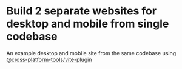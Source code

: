 # Build 2 separate websites for desktop and mobile from single codebase

An example desktop and mobile site from the same codebase using [@cross-platform-tools/vite-plugin](https://github.com/saurabhdaware/cross-platform-tools)
